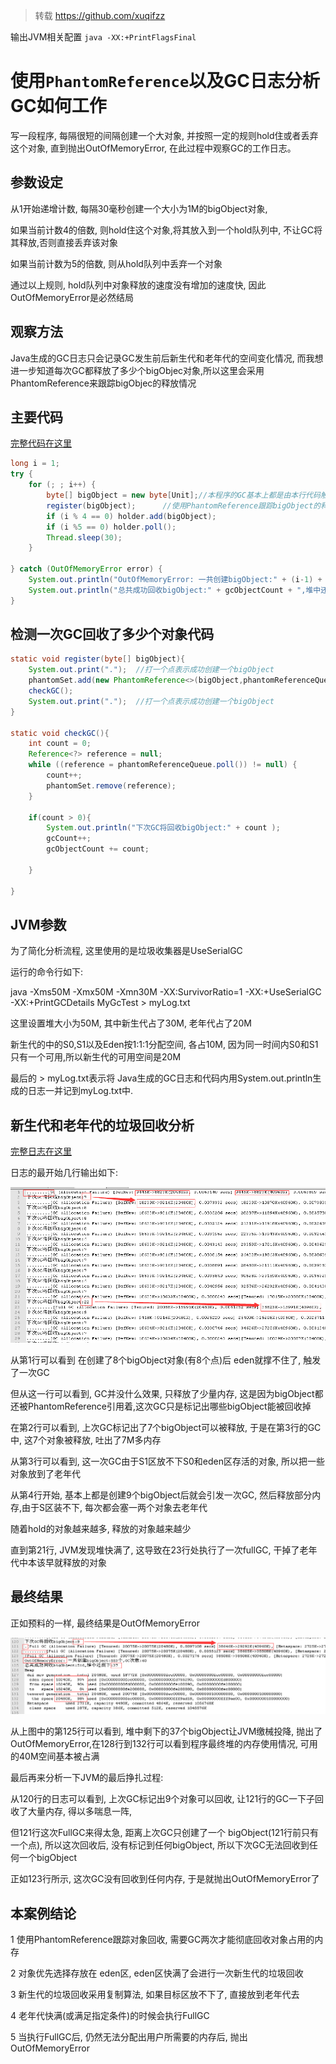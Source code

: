 > 转载 <https://github.com/xuqifzz>

输出JVM相关配置
`java -XX:+PrintFlagsFinal`

# 使用`PhantomReference`以及GC日志分析GC如何工作

写一段程序, 每隔很短的间隔创建一个大对象, 并按照一定的规则hold住或者丢弃这个对象, 直到抛出OutOfMemoryError, 在此过程中观察GC的工作日志。

## 参数设定
从1开始递增计数, 每隔30毫秒创建一个大小为1M的bigObject对象,

如果当前计数4的倍数, 则hold住这个对象,将其放入到一个hold队列中, 不让GC将其释放,否则直接丢弃该对象

如果当前计数为5的倍数, 则从hold队列中丢弃一个对象

通过以上规则, hold队列中对象释放的速度没有增加的速度快, 因此OutOfMemoryError是必然结局



## 观察方法
Java生成的GC日志只会记录GC发生前后新生代和老年代的空间变化情况, 而我想进一步知道每次GC都释放了多少个bigObjec对象,所以这里会采用PhantomReference来跟踪bigObjec的释放情况



## 主要代码

[完整代码在这里](MyGcTest.java)

``` java
long i = 1;
try {
	for (; ; i++) {
		byte[] bigObject = new byte[Unit];//本程序的GC基本上都是由本行代码触发
		register(bigObject);	  //使用PhantomReference跟踪bigObject的释放情况,并调用checkGC()
		if (i % 4 == 0) holder.add(bigObject);		
		if (i %5 == 0) holder.poll();
		Thread.sleep(30);
	}

} catch (OutOfMemoryError error) {
	System.out.println("OutOfMemoryError: 一共创建bigObject:" + (i-1) + "个,GC次数:" + gcCount);
	System.out.println("总共成功回收bigObject:" + gcObjectCount + ",堆中还剩下:" + phantomSet.size());
}
```


## 检测一次GC回收了多少个对象代码
```java
static void register(byte[] bigObject){
    System.out.print(".");  //打一个点表示成功创建一个bigObject
	phantomSet.add(new PhantomReference<>(bigObject,phantomReferenceQueue));
	checkGC();
    System.out.print(".");  //打一个点表示成功创建一个bigObject
}

static void checkGC(){
	int count = 0;
	Reference<?> reference = null;
	while ((reference = phantomReferenceQueue.poll()) != null) {
		count++;
		phantomSet.remove(reference);
	}

	if(count > 0){
		System.out.println("下次GC将回收bigObject:" + count );
		gcCount++;
		gcObjectCount += count;

	}

}
```

## JVM参数

为了简化分析流程, 这里使用的是垃圾收集器是UseSerialGC

运行的命令行如下:

java -Xms50M -Xmx50M -Xmn30M -XX:SurvivorRatio=1 -XX:+UseSerialGC -XX:+PrintGCDetails MyGcTest > myLog.txt

这里设置堆大小为50M, 其中新生代占了30M, 老年代占了20M

新生代的中的S0,S1以及Eden按1:1:1分配空间, 各占10M, 因为同一时间内S0和S1只有一个可用,所以新生代的可用空间是20M

最后的 > myLog.txt表示将 Java生成的GC日志和代码内用System.out.println生成的日志一并记到myLog.txt中.



## 新生代和老年代的垃圾回收分析

[完整日志在这里](myLog.txt)

日志的最开始几行输出如下:

![gc1.png](gc1.png)


从第1行可以看到 在创建了8个bigObject对象(有8个点)后 eden就撑不住了, 触发了一次GC

但从这一行可以看到, GC并没什么效果, 只释放了少量内存, 这是因为bigObject都还被PhantomReference引用着,这次GC只是标记出哪些bigObject能被回收掉

在第2行可以看到, 上次GC标记出了7个bigObject可以被释放, 于是在第3行的GC中, 这7个对象被释放, 吐出了7M多内存

从第3行可以看到, 这一次GC由于S1区放不下S0和eden区存活的对象, 所以把一些对象放到了老年代

从第4行开始, 基本上都是创建9个bigObject后就会引发一次GC, 然后释放部分内存,由于S区装不下, 每次都会塞一两个对象去老年代

随着hold的对象越来越多, 释放的对象越来越少

直到第21行, JVM发现堆快满了, 这导致在23行处执行了一次fullGC, 干掉了老年代中本该早就释放的对象



## 最终结果
正如预料的一样, 最终结果是OutOfMemoryError

![gc2.png](gc2.png)



从上图中的第125行可以看到, 堆中剩下的37个bigObject让JVM缴械投降, 抛出了OutOfMemoryError,在128行到132行可以看到程序最终堆的内存使用情况, 可用的40M空间基本被占满



最后再来分析一下JVM的最后挣扎过程: 

从120行的日志可以看到, 上次GC标记出9个对象可以回收, 让121行的GC一下子回收了大量内存, 得以多喘息一阵, 

但121行这次FullGC来得太急, 距离上次GC只创建了一个 bigObject(121行前只有一个点), 所以这次回收后, 没有标记到任何bigObject, 所以下次GC无法回收到任何一个bigObject

正如123行所示, 这次GC没有回收到任何内存, 于是就抛出OutOfMemoryError了



## 本案例结论
1 使用PhantomReference跟踪对象回收, 需要GC两次才能彻底回收对象占用的内存

2 对象优先选择存放在 eden区, eden区快满了会进行一次新生代的垃圾回收

3 新生代的垃圾回收采用复制算法, 如果目标区放不下了, 直接放到老年代去

4 老年代快满(或满足指定条件)的时候会执行FullGC

5 当执行FullGC后, 仍然无法分配出用户所需要的内存后, 抛出OutOfMemoryError

